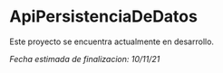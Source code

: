 # ApiPersistenciaDeDatos

Este proyecto se encuentra actualmente en desarrollo.

_Fecha estimada de finalizacion: 10/11/21_

